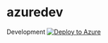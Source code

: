 # azuredev
Development
[![Deploy to Azure](http://azuredeploy.net/deploybutton.png)](https://azuredeploy.net/)

